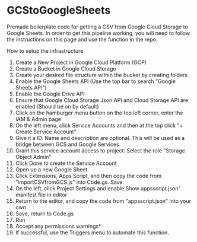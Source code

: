 # GCStoGoogleSheets
Premade boilerplate code for getting a CSV from Google Cloud Storage to Google Sheets. In order to get this pipeline working, you will need to follow the instructions on this page and use the function in the repo.


How to setup the infrastructure
1. Create a New Project in Google Cloud Platform (GCP)
2. Create a Bucket in Google Cloud Storage
3. Create your desired file structure within the bucket by creating folders
4. Enable the Google Sheets API (Use the top bar to search "Google Sheets API")
5. Enable the Google Drive API
6. Ensure that Google Cloud Storage Json API and Cloud Storage API are enabled (Should be on by default)
7. Click on the hamburger menu button on the top left corner, enter the IAM & Admin page
8. On the left menu, click Service Accounts and then at the top click "+ Create Service Account"
9. Give it a ID. Name and description are optional. This will be used as a bridge between GCS and Google Services.
10. Grant this service account access to project: Select the role "Storage Object Admin"
11. Click Done to create the Service Account
12. Open up a new Google Sheet
13. Click Extensions, Apps Script, and then copy the code from "importCSVfromGCS.js" into Code.gs. Save.
14. On the left, click Project Settings and enable Show appsscript.json" manifest file in editor
15. Return to the editor, and copy the code from "appsscript.json" into your own
16. Save, return to Code.gs
17. Run
18. Accept any permissions warnings*
19. If successful, use the Triggers menu to automate this function. 
